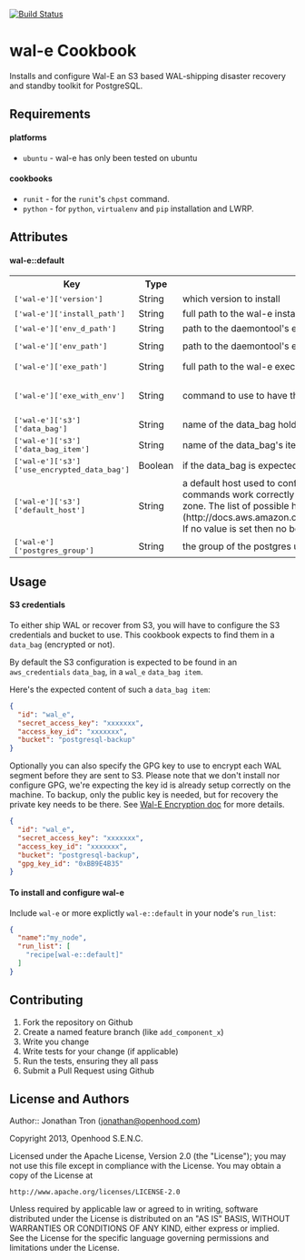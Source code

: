 [![Build Status](https://travis-ci.org/JonathanTron/chef-wal-e.svg?branch=master)](https://travis-ci.org/JonathanTron/chef-wal-e)

wal-e Cookbook
=================

Installs and configure Wal-E an S3 based WAL-shipping disaster recovery and
standby toolkit for PostgreSQL.

Requirements
------------

#### platforms
- `ubuntu` - wal-e has only been tested on ubuntu

#### cookbooks
- `runit` - for the `runit`'s `chpst` command.
- `python` - for `python`, `virtualenv` and `pip` installation and LWRP.

Attributes
----------

#### wal-e::default
<table>
  <tr>
    <th>Key</th>
    <th>Type</th>
    <th>Description</th>
    <th>Default</th>
  </tr>
  <tr>
    <td><tt>['wal-e']['version']</tt></td>
    <td>String</td>
    <td>which version to install</td>
    <td><tt>"0.8.1"</tt></td>
  </tr>
  <tr>
    <td><tt>['wal-e']['install_path']</tt></td>
    <td>String</td>
    <td>full path to the wal-e install directory</td>
    <td><tt>"/opt/wal-e/"</tt></td>
  </tr>
  <tr>
    <td><tt>['wal-e']['env_d_path']</tt></td>
    <td>String</td>
    <td>path to the daemontool's env.d path for Wal-E configurations</td>
    <td><tt>"/etc/wal-e.d"</tt></td>
  </tr>
  <tr>
    <td><tt>['wal-e']['env_path']</tt></td>
    <td>String</td>
    <td>path to the daemontool's env path for Wal-E configurations</td>
    <td><tt>"/etc/wal-e.d/env"</tt></td>
  </tr>
  <tr>
    <td><tt>['wal-e']['exe_path']</tt></td>
    <td>String</td>
    <td>full path to the wal-e executable</td>
    <td><tt>"/opt/wal-e/bin/wal-e"</tt></td>
  </tr>
  <tr>
    <td><tt>['wal-e']['exe_with_env']</tt></td>
    <td>String</td>
    <td>command to use to have the full configuration via environment variable</td>
    <td><tt>"chpst -e /etc/wal-e.d/env /opt/wal-e/bin/wal-e"</tt></td>
  </tr>
  <tr>
    <td><tt>['wal-e']['s3']['data_bag']</tt></td>
    <td>String</td>
    <td>name of the data_bag holding the s3 configuration</td>
    <td><tt>"aws_credentials"</tt></td>
  </tr>
  <tr>
    <td><tt>['wal-e']['s3']['data_bag_item']</tt></td>
    <td>String</td>
    <td>name of the data_bag's item holding the s3 configuration</td>
    <td><tt>"wal_e"</tt></td>
  </tr>
  <tr>
    <td><tt>['wal-e']['s3']['use_encrypted_data_bag']</tt></td>
    <td>Boolean</td>
    <td>if the data_bag is expected to be encrypted or not</td>
    <td><tt>false</tt></td>
  </tr>
  <tr>
    <td><tt>['wal-e']['s3']['default_host']</tt></td>
    <td>String</td>
    <td>
      a default host used to configure boto. This is required to ensure all
      commands work correctly when bucket is not created in the default S3 zone.
      The list of possible host can be found at [AWS S3 Endpoint list](http://docs.aws.amazon.com/general/latest/gr/rande.html#s3_region).
      If no value is set then no boto's config file is created.
    </td>
    <td><tt>nil</tt></td>
  </tr>
  <tr>
    <td><tt>['wal-e']['postgres_group']</tt></td>
    <td>String</td>
    <td>the group of the postgres user, wal-e should be executable for it</td>
    <td><tt>postgres</tt></td>
  </tr>
</table>

Usage
-----

#### S3 credentials

To either ship WAL or recover from S3, you will have to configure the S3
credentials and bucket to use. This cookbook expects to find them in a
`data_bag` (encrypted or not).

By default the S3 configuration is expected to be found in an `aws_credentials`
`data_bag`, in a `wal_e` `data_bag item`.

Here's the expected content of such a `data_bag item`:

```json
{
  "id": "wal_e",
  "secret_access_key": "xxxxxxx",
  "access_key_id": "xxxxxxx",
  "bucket": "postgresql-backup"
}
```

Optionally you can also specify the GPG key to use to encrypt each WAL segment
before they are sent to S3.
Please note that we don't install nor configure GPG, we're expecting the key id
is already setup correctly on the machine. To backup, only the public key is
needed, but for recovery the private key needs to be there. See
[Wal-E Encryption doc](https://github.com/wal-e/wal-e#encryption) for more
details.

```json
{
  "id": "wal_e",
  "secret_access_key": "xxxxxxx",
  "access_key_id": "xxxxxxx",
  "bucket": "postgresql-backup",
  "gpg_key_id": "0xBB9E4B35"
}
```

#### To install and configure wal-e

Include `wal-e` or more explictly `wal-e::default` in your node's `run_list`:

```json
{
  "name":"my_node",
  "run_list": [
    "recipe[wal-e::default]"
  ]
}
```

Contributing
------------

1. Fork the repository on Github
2. Create a named feature branch (like `add_component_x`)
3. Write you change
4. Write tests for your change (if applicable)
5. Run the tests, ensuring they all pass
6. Submit a Pull Request using Github

License and Authors
-------------------

Author:: Jonathan Tron (<jonathan@openhood.com>)

Copyright 2013, Openhood S.E.N.C.

Licensed under the Apache License, Version 2.0 (the "License");
you may not use this file except in compliance with the License.
You may obtain a copy of the License at

    http://www.apache.org/licenses/LICENSE-2.0

Unless required by applicable law or agreed to in writing, software
distributed under the License is distributed on an "AS IS" BASIS,
WITHOUT WARRANTIES OR CONDITIONS OF ANY KIND, either express or implied.
See the License for the specific language governing permissions and
limitations under the License.
